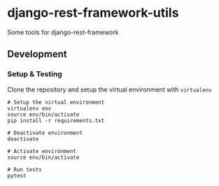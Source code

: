 # django-rest-framework-utils
Some tools for django-rest-framework


## Development

### Setup & Testing

Clone the repository and setup the virtual environment with `virtualenv`

```
# Setup the virtual environment
virtualenv env
source env/bin/activate
pip install -r requirements.txt

# Deactivate environment
deactivate

# Activate environment
source env/bin/activate

# Run tests
pytest
```